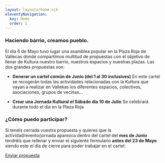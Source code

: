```yaml
---
layout: layouts/home.njk
eleventyNavigation:
  key: Home
  order: 1
---
```


### Haciendo barrio, creamos pueblo.

El día 6 de Mayo tuvo lugar una asamblea popular en la Plaza Roja de Vallecas donde compartimos multitud de propuestas con el objetivo de llenar de Kultura nuestro barrio, nuestros espacios y nuestras plazas. Las dos grandes propuestas son: 

- __Generar un cartel común de Junio (del 1 al 30 inclusives)__
  En este cartel se recogerán todas las actividades relacionadas con la Kultura que vayan a realizar en Vallekas los diferentes espacios, colectivos, asociaciones, grupos de vecinas...

- __Crear una Jornada Kultural el Sábado día 10 de Julio__
  Se celebrará durante todo el día en la Plaza Roja 

### ¿Cómo puedo participar?

Si tenéis cerrada vuestra propuesta y quieres que la actividad/evento/jornada aparezca dentro del cartel del __mes de Junio__ tendréis que rellenar y enviar el siguiente formulario __antes del 23 de Mayo__ siendo este el día de cierre para poder trabajar en el cartel:

<a href="https://forms.gle/3Exn7h72gQCeRxPR8" target="_blank" class="button--lg button button--primary">Enviar propuesta</a>
